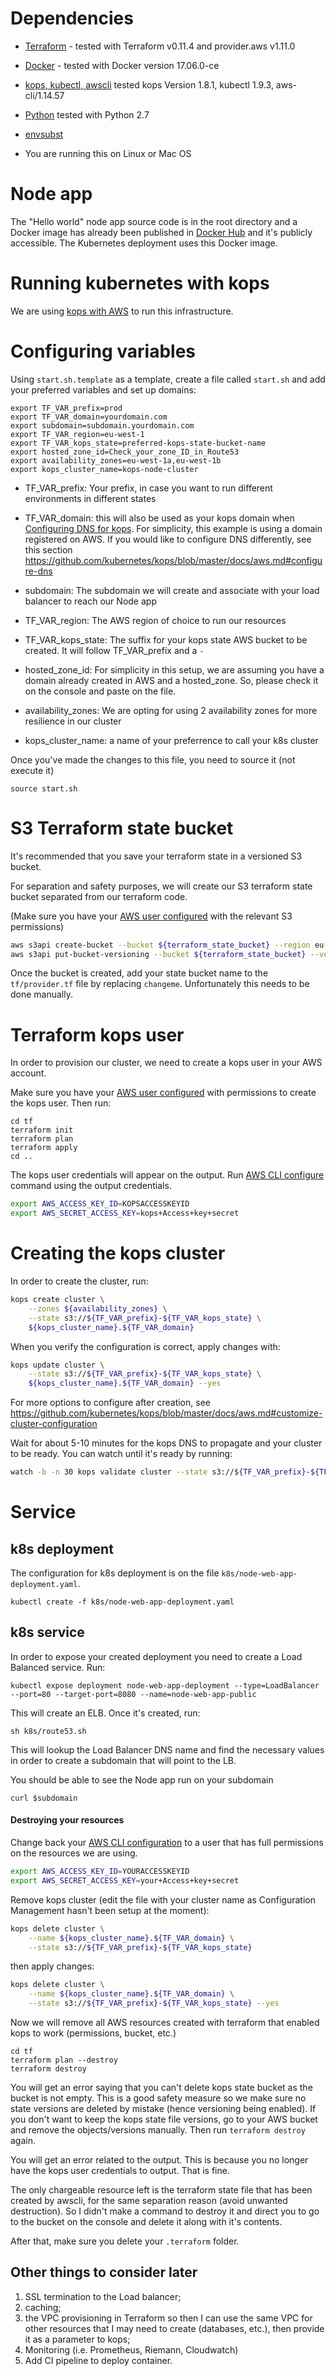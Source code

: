 # Dependencies

* [Terraform](https://www.terraform.io/) - tested with Terraform v0.11.4 and provider.aws v1.11.0

* [Docker](https://www.docker.com/) - tested with Docker version 17.06.0-ce

* [kops, kubectl, awscli](https://github.com/kubernetes/kops/blob/master/docs/install.md) tested kops Version 1.8.1, kubectl 1.9.3, aws-cli/1.14.57

* [Python](https://www.python.org/) tested with Python 2.7

* [envsubst](https://www.gnu.org/software/gettext/manual/html_node/envsubst-Invocation.html)

* You are running this on Linux or Mac OS

# Node app

The "Hello world" node app source code is in the root directory and a Docker image has already been published in [Docker Hub](https://hub.docker.com/r/jenniferstrej/node-web-app/) and it's publicly accessible. The Kubernetes deployment uses this Docker image.

# Running kubernetes with kops

We are using [kops with AWS](https://github.com/kubernetes/kops/blob/master/docs/aws.md) to run this infrastructure.

# Configuring variables

Using `start.sh.template` as a template, create a file called `start.sh` and add your preferred variables and set up domains:

```
export TF_VAR_prefix=prod
export TF_VAR_domain=yourdomain.com
export subdomain=subdomain.yourdomain.com
export TF_VAR_region=eu-west-1
export TF_VAR_kops_state=preferred-kops-state-bucket-name
export hosted_zone_id=Check_your_zone_ID_in_Route53
export availability_zones=eu-west-1a,eu-west-1b
export kops_cluster_name=kops-node-cluster
```
 - TF_VAR_prefix: Your prefix, in case you want to run different environments in different states

 - TF_VAR_domain: this will also be used as your kops domain when [Configuring DNS for kops](https://github.com/kubernetes/kops/blob/master/docs/aws.md#configure-dns). For simplicity, this example is using a domain registered on AWS. If you would like to configure DNS differently, see this section https://github.com/kubernetes/kops/blob/master/docs/aws.md#configure-dns

 - subdomain: The subdomain we will create and associate with your load balancer to reach our Node app

 - TF_VAR_region: The AWS region of choice to run our resources

 - TF_VAR_kops_state: The suffix for your kops state AWS bucket to be created. It will follow TF_VAR_prefix and a `-`

 - hosted_zone_id: For simplicity in this setup, we are assuming you have a domain already created in AWS and a hosted_zone. So, please check it on the console and paste on the file.

 - availability_zones: We are opting for using 2 availability zones for more resilience in our cluster

 - kops_cluster_name: a name of your preferrence to call your k8s cluster

 Once you've made the changes to this file, you need to source it (not execute it)

 ```
 source start.sh
 ```

# S3 Terraform state bucket

It's recommended that you save your terraform state in a versioned S3 bucket.

For separation and safety purposes, we will create our S3 terraform state bucket separated from our terraform code.

(Make sure you have your [AWS user configured](https://docs.aws.amazon.com/cli/latest/userguide/cli-chap-getting-started.html) with the relevant S3 permissions)

```bash
aws s3api create-bucket --bucket ${terraform_state_bucket} --region eu-west-1 --create-bucket-configuration LocationConstraint=eu-west-1
aws s3api put-bucket-versioning --bucket ${terraform_state_bucket} --versioning-configuration Status=Enabled
```

Once the bucket is created, add your state bucket name to the `tf/provider.tf` file by replacing `changeme`. Unfortunately this needs to be done manually.

# Terraform kops user

In order to provision our cluster, we need to create a kops user in your AWS account.

Make sure you have your [AWS user configured](https://docs.aws.amazon.com/cli/latest/userguide/cli-chap-getting-started.html) with permissions to create the kops user. Then run:

```
cd tf
terraform init
terraform plan
terraform apply
cd ..
```

The kops user credentials will appear on the output. Run [AWS CLI configure](https://docs.aws.amazon.com/cli/latest/userguide/cli-chap-getting-started.html) command using the output credentials.

```bash
export AWS_ACCESS_KEY_ID=KOPSACCESSKEYID
export AWS_SECRET_ACCESS_KEY=kops+Access+key+secret
```

# Creating the kops cluster

In order to create the cluster, run:

```bash
kops create cluster \
    --zones ${availability_zones} \
    --state s3://${TF_VAR_prefix}-${TF_VAR_kops_state} \
    ${kops_cluster_name}.${TF_VAR_domain}
```

When you verify the configuration is correct, apply changes with:

```bash
kops update cluster \
    --state s3://${TF_VAR_prefix}-${TF_VAR_kops_state} \
    ${kops_cluster_name}.${TF_VAR_domain} --yes
```

For more options to configure after creation, see https://github.com/kubernetes/kops/blob/master/docs/aws.md#customize-cluster-configuration

Wait for about 5-10 minutes for the kops DNS to propagate and your cluster to be ready. You can watch until it's ready by running:

```bash
watch -b -n 30 kops validate cluster --state s3://${TF_VAR_prefix}-${TF_VAR_kops_state}
```

# Service

## k8s deployment

The configuration for k8s deployment is on the file `k8s/node-web-app-deployment.yaml`.

```
kubectl create -f k8s/node-web-app-deployment.yaml
```

## k8s service

In order to expose your created deployment you need to create a Load Balanced service. Run:

```
kubectl expose deployment node-web-app-deployment --type=LoadBalancer --port=80 --target-port=8080 --name=node-web-app-public
```

This will create an ELB. Once it's created, run:

```
sh k8s/route53.sh
```

This will lookup the Load Balancer DNS name and find the necessary values in order to create a subdomain that will point to the LB.


You should be able to see the Node app run on your subdomain
```
curl $subdomain
```

#### Destroying your resources  ####

Change back your [AWS CLI configuration](https://docs.aws.amazon.com/cli/latest/userguide/cli-chap-getting-started.html) to a user that has full permissions on the resources we are using.

```bash
export AWS_ACCESS_KEY_ID=YOURACCESSKEYID
export AWS_SECRET_ACCESS_KEY=your+Access+key+secret
```

Remove kops cluster (edit the file with your cluster name as Configuration Management hasn't been setup at the moment):

```bash
kops delete cluster \
    --name ${kops_cluster_name}.${TF_VAR_domain} \
    --state s3://${TF_VAR_prefix}-${TF_VAR_kops_state}
```

then apply changes:

```bash
kops delete cluster \
    --name ${kops_cluster_name}.${TF_VAR_domain} \
    --state s3://${TF_VAR_prefix}-${TF_VAR_kops_state} --yes
```

Now we will remove all AWS resources created with terraform that enabled kops to work (permissions, bucket, etc.)

```
cd tf
terraform plan --destroy
terraform destroy
```

You will get an error saying that you can't delete kops state bucket as the bucket is not empty. This is a good safety measure so we make sure no state versions are deleted by mistake (hence versioning being enabled). If you don't want to keep the kops state file versions, go to your AWS bucket and remove the objects/versions manually. Then run `terraform destroy` again.

You will get an error related to the output. This is because you no longer have the kops user credentials to output. That is fine.

The only chargeable resource left is the terraform state file that has been created by awscli, for the same separation reason (avoid unwanted destruction). So I didn't make a command to destroy it and direct you to go to the bucket on the console and delete it along with it's contents.

After that, make sure you delete your `.terraform` folder.


## Other things to consider later

1) SSL termination to the Load balancer;
2) caching;
3) the VPC provisioning in Terraform so then I can use the same VPC for other resources that I may need to create (databases, etc.), then provide it as a parameter to kops;
4) Monitoring (i.e. Prometheus, Riemann, Cloudwatch)
4) Add CI pipeline to deploy container.
